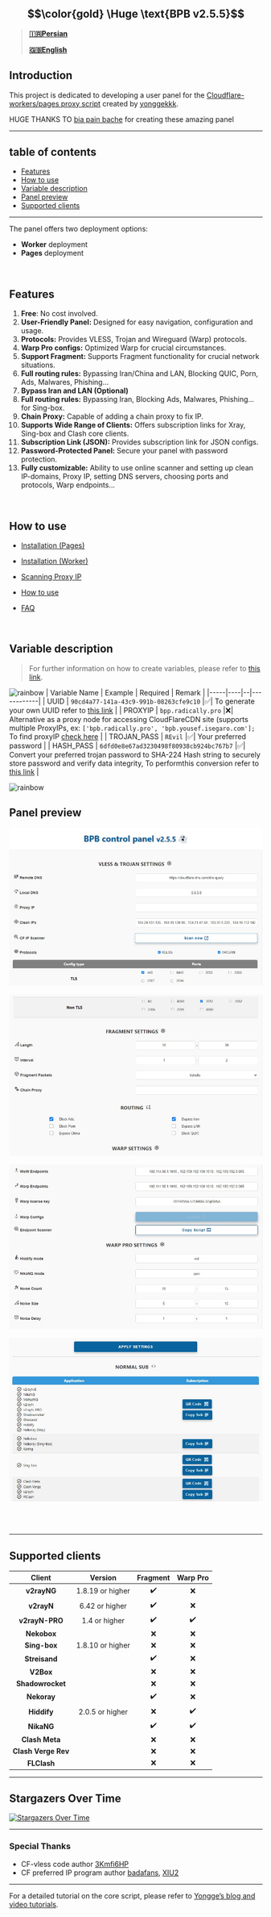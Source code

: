 ## $$\color{gold} \Huge \text{BPB v2.5.5}$$

> __[🇮🇷Persian](README-fa.md)__
>
> __[🇬🇧English](README.md)__


## Introduction
This project is dedicated to developing a user panel for the [Cloudflare-workers/pages proxy script](https://github.com/yonggekkk/Cloudflare-workers-pages-vless) created by [yonggekkk](https://github.com/yonggekkk).

HUGE THANKS TO
[bia pain bache](https://github.com/bia-pain-bache) for creating these amazing panel

---  

## table of contents
- [Features](#Features)
- [How to use](#How-to-use)
- [Variable description](#Variable-description)
- [Panel preview](#Panel-preview)  
- [Supported clients](#Supported-clients)

---

 The panel offers two deployment options:
- __Worker__ deployment
- __Pages__ deployment
<br>


## Features

1. __Free__: No cost involved.
2. __User-Friendly Panel:__ Designed for easy navigation, configuration and usage.
3. __Protocols:__ Provides VLESS, Trojan and Wireguard (Warp) protocols.
4. __Warp Pro configs:__ Optimized Warp for crucial circumstances.
5. __Support Fragment:__ Supports Fragment functionality for crucial network situations.
6. __Full routing rules:__ Bypassing Iran/China and LAN, Blocking QUIC, Porn, Ads, Malwares, Phishing...
5. __Bypass Iran and LAN (Optional)__
6. __Full routing rules:__ Bypassing Iran, Blocking Ads, Malwares, Phishing... for Sing-box.
7. __Chain Proxy:__ Capable of adding a chain proxy to fix IP.
8. __Supports Wide Range of Clients:__ Offers subscription links for Xray, Sing-box and Clash core clients.
10. __Subscription Link (JSON):__ Provides subscription link for JSON configs.
11. __Password-Protected Panel:__ Secure your panel with password protection.
12. __Fully customizable:__ Ability to use online scanner and setting up clean IP-domains, Proxy IP, setting DNS servers, choosing ports and protocols, Warp endpoints...
<br>

## How to use
- [Installation (Pages)](docs/pages_installation_fa.md)

- [Installation (Worker)](docs/worker_installation_fa.md)

- [Scanning Proxy IP](docs/proxy-ip-scanner.md)

- [How to use](docs/configuration_fa.md)

- [FAQ](docs/faq.md)
<br>


## Variable description
> For further information on how to create variables, please refer to [this link](https://github.com/bia-pain-bache/BPB-Worker-Panel/blob/main/docs/pages_installation_fa.md#3--%D8%AA%D8%BA%DB%8C%DB%8C%D8%B1-%D9%BE%D8%B3%D9%88%D8%B1%D8%AF%D9%87%D8%A7%DB%8C-trojan).

![rainbow](https://github.com/NiREvil/vless/assets/126243832/1aca7f5d-6495-44b7-aced-072bae52f256)
| Variable Name | Example | Required | Remark |
|-----|----|--|------------|
| UUID | `90cd4a77-141a-43c9-991b-08263cfe9c10` |✅| To generate your own UUID refer to [this link](https://www.uuidgenerator.net/) |
| PROXYIP | `bpp.radically.pro` |❌| Alternative as a proxy node for accessing CloudFlareCDN site (supports multiple ProxyIPs, ex: ```['bpb.radically.pro', 'bpb.yousef.isegaro.com'];``` To find proxyIP [check here](https://github.com/NiREvil/vless/blob/main/sub/ProxyIP.md) |
| TROJAN_PASS  | `REvil` |✅| Your preferred password |
| HASH_PASS | `6dfd0e8e67ad3230498f80938cb924bc767b7` |✅| Convert your preferred trojan password to SHA-224 Hash string to securely store password and verify data integrity, To performthis conversion refer to [this link](https://emn178.github.io/online-tools/sha224.html) |

![rainbow](https://github.com/NiREvil/vless/assets/126243832/1aca7f5d-6495-44b7-aced-072bae52f256)



## Panel preview

<p align="center">
  <img src="docs/assets/images/Panel.jpg">
</p>

<p align="center">
  <img src="docs/assets/images/Panel_2.jpg">
</p>

<p align="center">
  <img src="docs/assets/images/Panel_3.jpg">
</p>

<p align="center">
  <img src="docs/assets/images/Panel_4.jpg">
</p>

<br><br>

---
## Supported clients  

| Client  | Version | Fragment | Warp Pro |
| :-------------: | :-------------: | :-------------: | :-------------: |
| __v2rayNG__  | 1.8.19 or higher  | :heavy_check_mark: | :x: |
| __v2rayN__  | 6.42 or higher  | :heavy_check_mark: | :x: |
| __v2rayN-PRO__  | 1.4 or higher  | :heavy_check_mark: | :heavy_check_mark: |
| __Nekobox__  |   | :x: | :x: |
| __Sing-box__  | 1.8.10 or higher  | :x: | :x: |
| __Streisand__  |   | :heavy_check_mark: | :x: |
| __V2Box__  |   | :x: | :x: |
| __Shadowrocket__  |   | :x: | :x: |
| __Nekoray__  |   | :heavy_check_mark: | :x: |
| __Hiddify__  | 2.0.5 or higher  | :x: | :heavy_check_mark: |
| __NikaNG__  |   | :heavy_check_mark: | :heavy_check_mark: |
| __Clash Meta__  |   | :x: | :x: |
| __Clash Verge Rev__  |   | :x: | :x: |
| __FLClash__  |   | :x: | :x: |

---

## Stargazers Over Time
[![Stargazers Over Time](https://starchart.cc/bia-pain-bache/BPB-Worker-Panel.svg?variant=adaptive)](https://starchart.cc/bia-pain-bache/BPB-Worker-Panel)

---

### Special Thanks
- CF-vless code author [3Kmfi6HP](https://github.com/3Kmfi6HP/EDtunnel)
- CF preferred IP program author [badafans](https://github.com/badafans/Cloudflare-IP-SpeedTest), [XIU2](https://github.com/XIU2/CloudflareSpeedTest)

---

For a detailed tutorial on the core script, please refer to [Yongge’s blog and video tutorials](https://ygkkk.blogspot.com/2023/07/cfworkers-vless.html).
